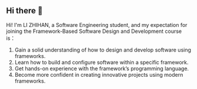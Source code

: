 ## Hi there 👋

Hi! I'm LI ZHIHAN, a Software Engineering student, and my expectation for joining the Framework-Based Software Design and Development course is：
1. Gain a solid understanding of how to design and develop software using frameworks.
2. Learn how to build and configure software within a specific framework.
3. Get hands-on experience with the framework’s programming language.
4. Become more confident in creating innovative projects using modern frameworks.
